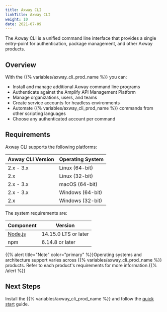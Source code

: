 ```yaml
---
title: Axway CLI
linkTitle: Axway CLI
weight: 10
date: 2021-07-09
---
```


The Axway CLI is a unified command line interface that provides a single entry-point for authentication, package management, and other Axway products.

## Overview

With the {{% variables/axway_cli_prod_name %}} you can:

* Install and manage additional Axway command line programs
* Authenticate against the Amplify API Management Platform
* Manage organizations, users, and teams
* Create service accounts for headless environments
* Automate {{% variables/axway_cli_prod_name %}} commands from other scripting languages
* Choose any authenticated account per command

## Requirements

Axway CLI supports the following platforms:

| Axway CLI Version | Operating System |
| --- | --- |
| 2.x - 3.x | Linux (64-bit) |
| 2.x | Linux (32-bit) |
| 2.x - 3.x | macOS (64-bit) |
| 2.x - 3.x | Windows (64-bit) |
| 2.x | Windows (32-bit) |

The system requirements are:

| Component | Version |
| --- | --- |
| [Node.js](https://nodejs.org/) | 14.15.0 LTS or later |
| npm | 6.14.8 or later |

{{% alert title="Note" color="primary" %}}Operating systems and architecture support varies across {{% variables/axway_cli_prod_name %}} products. Refer to each product's requirements for more information.{{% /alert %}}

## Next Steps

Install the {{% variables/axway_cli_prod_name %}} and follow the [quick start](/docs/quick_start/) guide.
